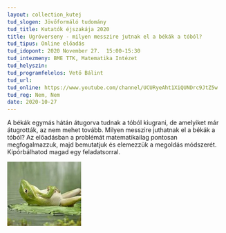 ```yaml
---
layout: collection_kutej
tud_slogen: Jövőformáló tudomány
tud_title: Kutatók éjszakája 2020
title: Ugróverseny - milyen messzire jutnak el a békák a tóból?
tud_tipus: Online előadás
tud_idopont: 2020 November 27.  15:00-15:30
tud_intezmeny: BME TTK, Matematika Intézet
tud_helyszin:
tud_programfelelos: Vető Bálint
tud_url:
tud_online: https://www.youtube.com/channel/UCURyeAht1XiQUNDrc9JtZ5w
tud_reg: Nem, Nem
date: 2020-10-27
---
```

 
A békák egymás hátán átugorva tudnak a tóból kiugrani, de amelyiket már átugrották, az nem mehet tovább. Milyen messzire juthatnak el a békák a tóból? Az előadásban a problémát matematikailag pontosan megfogalmazzuk, majd bemutatjuk és elemezzük a megoldás módszerét.
Kipórbálhatod magad egy feladatsorral.


<img src="images/beka.jpg" max-width="500" class="center">
